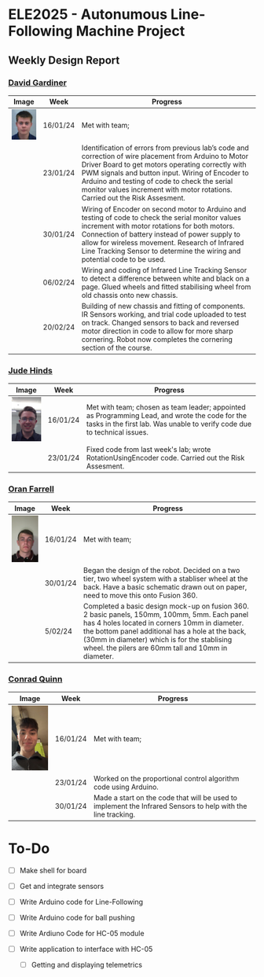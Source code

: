 # ELE2025 - Autonumous Line-Following Machine Project

## Weekly Design Report

### [David Gardiner](mailto:dgardiner04@qub.ac.uk)

| Image | Week | Progress |
|-------|------|----------|
| ![](img/david.jpg) | 16/01/24 | Met with team; |
| | 23/01/24 | Identification of errors from previous lab’s code and correction of wire placement from Arduino to Motor Driver Board to get motors operating correctly with PWM signals and button input.  Wiring of Encoder to Arduino and testing of code to check the serial monitor values increment with motor rotations. Carried out the Risk Assesment.|
| | 30/01/24 | Wiring of Encoder on second motor to Arduino and testing of code to check the serial monitor values increment with motor rotations for both motors.  Connection of battery instead of power supply to allow for wireless movement.  Research of Infrared Line Tracking Sensor to determine the wiring and potential code to be used.|
| | 06/02/24 | Wiring and coding of Infrared Line Tracking Sensor to detect a difference between white and black on a page.  Glued wheels and fitted stabilising wheel from old chassis onto new chassis.|
| | 20/02/24 | Building of new chassis and fitting of components.  IR Sensors working, and trial code uploaded to test on track.  Changed sensors to back and reversed motor direction in code to allow for more sharp cornering.  Robot now completes the cornering section of the course.|



### [Jude Hinds](mailto:jhinds04@qub.ac.uk)

| Image | Week | Progress |
|-------|------|----------|
| ![](img/jude.jpg) | 16/01/24 | Met with team; chosen as team leader; appointed as Programming Lead, and wrote the code for the tasks in the first lab. Was unable to verify code due to technical issues. |
| | 23/01/24 | Fixed code from last week's lab; wrote RotationUsingEncoder code. Carried out the Risk Assesment. |

### [Oran Farrell](mailto:ofarrell03@qub.ac.uk)

| Image | Week | Progress |
|-------|------|----------|
| ![](img/oran.jpg) | 16/01/24 | Met with team; |
| | 30/01/24 | Began the design of the robot. Decided on a two tier, two wheel system with a stabliser wheel at the back. Have a basic schematic drawn out on paper, need to move this onto Fusion 360. | 
| | 5/02/24  | Completed a basic design mock-up on fusion 360. 2 basic panels, 150mm, 100mm, 5mm. Each panel has 4 holes located in corners 10mm in diameter. the bottom panel additional has a hole at the back, (30mm in diameter) which is for the stablising wheel. the pilers are 60mm tall and 10mm in diameter. |

### [Conrad Quinn](mailto:cquinn167@qub.ac.uk)

| Image | Week | Progress |
|-------|------|----------|
| ![](img/conrad.jpg) | 16/01/24 | Met with team; |
| | 23/01/24 | Worked on the proportional control algorithm code using Arduino. |
| | 30/01/24 | Made a start on the code that will be used to implement the Infrared Sensors to help with the line tracking. |

# To-Do

- [ ] Make shell for board
- [ ] Get and integrate sensors

- [ ] Write Arduino code for Line-Following
- [ ] Write Arduino code for ball pushing
- [ ] Write Ardiuno Code for HC-05 module
- [ ] Write application to interface with HC-05
  - [ ] Getting and displaying telemetrics
